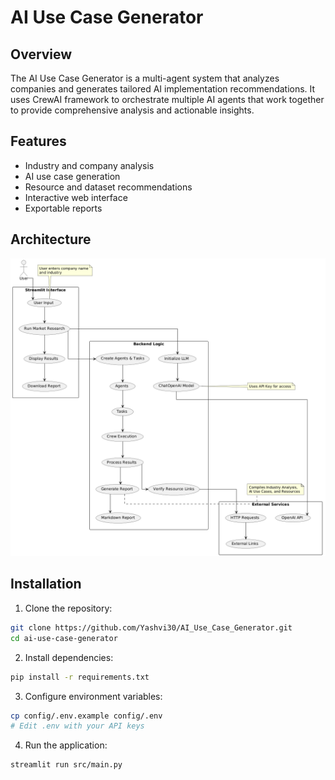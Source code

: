 # AI Use Case Generator

## Overview

The AI Use Case Generator is a multi-agent system that analyzes companies and generates tailored AI implementation recommendations. It uses CrewAI framework to orchestrate multiple AI agents that work together to provide comprehensive analysis and actionable insights.

## Features

- Industry and company analysis
- AI use case generation
- Resource and dataset recommendations
- Interactive web interface
- Exportable reports

## Architecture

![Architecture Flowchart](docs/images/architecture_flowchart.png)

## Installation

1. Clone the repository:

```bash
git clone https://github.com/Yashvi30/AI_Use_Case_Generator.git
cd ai-use-case-generator
```

2. Install dependencies:

```bash
pip install -r requirements.txt
```

3. Configure environment variables:

```bash
cp config/.env.example config/.env
# Edit .env with your API keys
```

4. Run the application:

```bash
streamlit run src/main.py
```

```

```
